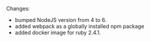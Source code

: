 Changes:
- bumped NodeJS version from 4 to 6.
- added webpack as a globally installed npm package
- added docker image for ruby 2.4.1.

